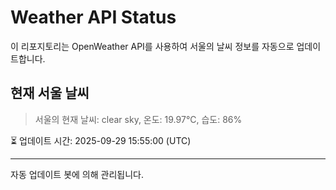 
# Weather API Status

이 리포지토리는 OpenWeather API를 사용하여 서울의 날씨 정보를 자동으로 업데이트합니다.

## 현재 서울 날씨
> 서울의 현재 날씨: clear sky, 온도: 19.97°C, 습도: 86%

⏳ 업데이트 시간: 2025-09-29 15:55:00 (UTC)

---
자동 업데이트 봇에 의해 관리됩니다.
